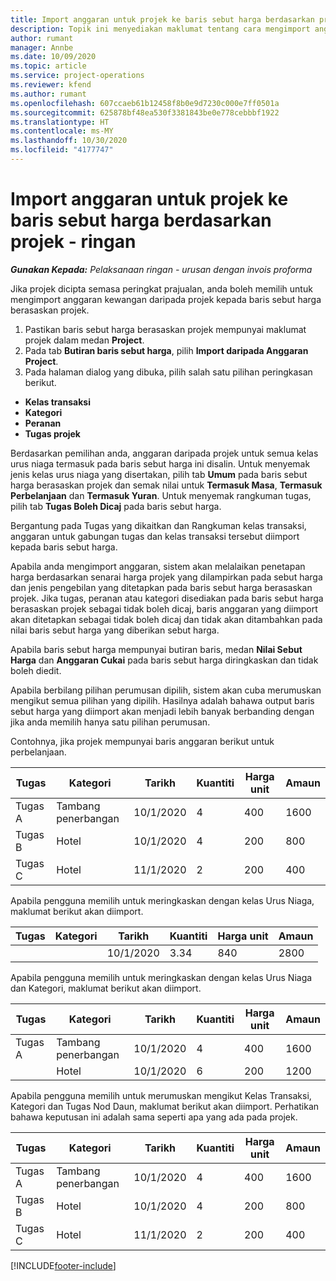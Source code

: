 ```yaml
---
title: Import anggaran untuk projek ke baris sebut harga berdasarkan projek - ringan
description: Topik ini menyediakan maklumat tentang cara mengimport anggaran daripada projek kepada baris sebut harga.
author: rumant
manager: Annbe
ms.date: 10/09/2020
ms.topic: article
ms.service: project-operations
ms.reviewer: kfend
ms.author: rumant
ms.openlocfilehash: 607ccaeb61b12458f8b0e9d7230c000e7ff0501a
ms.sourcegitcommit: 625878bf48ea530f3381843be0e778cebbbf1922
ms.translationtype: HT
ms.contentlocale: ms-MY
ms.lasthandoff: 10/30/2020
ms.locfileid: "4177747"
---
```

# <a name="import-estimates-for-a-project-to-a-project-based-quote-line---lite"></a>Import anggaran untuk projek ke baris sebut harga berdasarkan projek - ringan

_**Gunakan Kepada:** Pelaksanaan ringan - urusan dengan invois proforma_

Jika projek dicipta semasa peringkat prajualan, anda boleh memilih untuk mengimport anggaran kewangan daripada projek kepada baris sebut harga berasaskan projek.

1. Pastikan baris sebut harga berasaskan projek mempunyai maklumat projek dalam medan **Project**.
2. Pada tab **Butiran baris sebut harga**, pilih **Import daripada Anggaran Project**.
3. Pada halaman dialog yang dibuka, pilih salah satu pilihan peringkasan berikut.

  - **Kelas transaksi**
  - **Kategori**
  - **Peranan** 
  - **Tugas projek**

Berdasarkan pemilihan anda, anggaran daripada projek untuk semua kelas urus niaga termasuk pada baris sebut harga ini disalin. Untuk menyemak jenis kelas urus niaga yang disertakan, pilih tab **Umum** pada baris sebut harga berasaskan projek dan semak nilai untuk **Termasuk Masa**, **Termasuk Perbelanjaan** dan **Termasuk Yuran**.  Untuk menyemak rangkuman tugas, pilih tab **Tugas Boleh Dicaj** pada baris sebut harga.

Bergantung pada Tugas yang dikaitkan dan Rangkuman kelas transaksi, anggaran untuk gabungan tugas dan kelas transaksi tersebut diimport kepada baris sebut harga.

Apabila anda mengimport anggaran, sistem akan melalaikan penetapan harga berdasarkan senarai harga projek yang dilampirkan pada sebut harga dan jenis pengebilan yang ditetapkan pada baris sebut harga berasaskan projek. Jika tugas, peranan atau kategori disediakan pada baris sebut harga berasaskan projek sebagai tidak boleh dicaj, baris anggaran yang diimport akan ditetapkan sebagai tidak boleh dicaj dan tidak akan ditambahkan pada nilai baris sebut harga yang diberikan sebut harga.

Apabila baris sebut harga mempunyai butiran baris, medan **Nilai Sebut Harga** dan **Anggaran Cukai** pada baris sebut harga diringkaskan dan tidak boleh diedit.

Apabila berbilang pilihan perumusan dipilih, sistem akan cuba merumuskan mengikut semua pilihan yang dipilih. Hasilnya adalah bahawa output baris sebut harga yang diimport akan menjadi lebih banyak berbanding dengan jika anda memilih hanya satu pilihan perumusan.

Contohnya, jika projek mempunyai baris anggaran berikut untuk perbelanjaan.

| Tugas | Kategori | Tarikh | Kuantiti | Harga unit | Amaun |
| --- | --- | --- | --- | --- | --- |
| Tugas A | Tambang penerbangan | 10/1/2020 | 4 | 400 | 1600 |
| Tugas B | Hotel | 10/1/2020 | 4 | 200 | 800 |
| Tugas C | Hotel | 11/1/2020 | 2 | 200 | 400 |

Apabila pengguna memilih untuk meringkaskan dengan kelas Urus Niaga, maklumat berikut akan diimport.

| Tugas | Kategori | Tarikh | Kuantiti | Harga unit | Amaun |
| --- | --- | --- | --- | --- | --- |
|||10/1/2020 | 3.34 | 840 | 2800 |

Apabila pengguna memilih untuk meringkaskan dengan kelas Urus Niaga dan Kategori, maklumat berikut akan diimport.

| Tugas | Kategori | Tarikh | Kuantiti | Harga unit | Amaun |
| --- | --- | --- | --- | --- | --- |
| Tugas A | Tambang penerbangan | 10/1/2020 | 4 | 400 | 1600 |
| | Hotel | 10/1/2020 | 6 | 200 | 1200 |

Apabila pengguna memilih untuk merumuskan mengikut Kelas Transaksi, Kategori dan Tugas Nod Daun, maklumat berikut akan diimport. Perhatikan bahawa keputusan ini adalah sama seperti apa yang ada pada projek.

| Tugas | Kategori | Tarikh | Kuantiti | Harga unit | Amaun |
| --- | --- | --- | --- | --- | --- |
| Tugas A | Tambang penerbangan | 10/1/2020 | 4 | 400 | 1600 |
| Tugas B | Hotel | 10/1/2020 | 4 | 200 | 800 |
| Tugas C | Hotel | 11/1/2020 | 2 | 200 | 400 |


[!INCLUDE[footer-include](../../includes/footer-banner.md)]